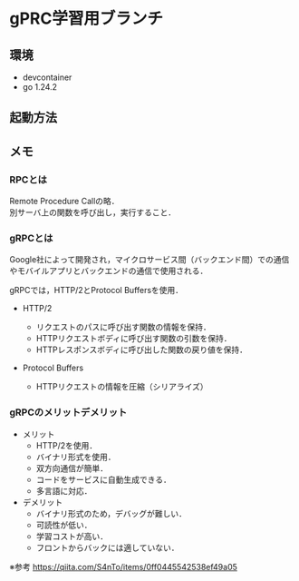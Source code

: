 # gPRC学習用ブランチ

## 環境
- devcontainer
- go 1.24.2

## 起動方法

## メモ
### RPCとは
Remote Procedure Callの略．   
別サーバ上の関数を呼び出し，実行すること．

### gRPCとは
Google社によって開発され，マイクロサービス間（バックエンド間）での通信やモバイルアプリとバックエンドの通信で使用される．

gRPCでは，HTTP/2とProtocol Buffersを使用．
- HTTP/2
  * リクエストのパスに呼び出す関数の情報を保持．
  * HTTPリクエストボディに呼び出す関数の引数を保持．
  * HTTPレスポンスボディに呼び出した関数の戻り値を保持．

- Protocol Buffers
  * HTTPリクエストの情報を圧縮（シリアライズ）

### gRPCのメリットデメリット
* メリット
  * HTTP/2を使用．
  * バイナリ形式を使用．
  * 双方向通信が簡単．
  * コードをサービスに自動生成できる．
  * 多言語に対応．
* デメリット
  * バイナリ形式のため，デバッグが難しい．
  * 可読性が低い．
  * 学習コストが高い．
  * フロントからバックには適していない．  

※参考 https://qiita.com/S4nTo/items/0ff0445542538ef49a05
